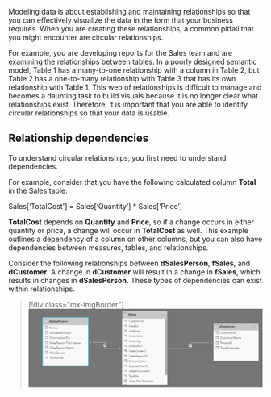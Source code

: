 Modeling data is about establishing and maintaining relationships so that you can effectively visualize the data in the form that your business requires. When you are creating these relationships, a common pitfall that you might encounter are circular relationships.

For example, you are developing reports for the Sales team and are examining the relationships between tables. In a poorly designed semantic model, Table 1 has a many-to-one relationship with a column in Table 2, but Table 2 has a one-to-many relationship with Table 3 that has its own relationship with Table 1. This web of relationships is difficult to manage and becomes a daunting task to build visuals because it is no longer clear what relationships exist. Therefore, it is important that you are able to identify circular relationships so that your data is usable.

## Relationship dependencies

To understand circular relationships, you first need to understand dependencies.

For example, consider that you have the following calculated column **Total** in the Sales table.

Sales[‘TotalCost'] = Sales[‘Quantity’] * Sales[‘Price’]

**TotalCost** depends on **Quantity** and **Price**, so if a change occurs in either quantity or price, a change will occur in **TotalCost** as well. This example outlines a dependency of a column on other columns, but you can also have dependencies between measures, tables, and relationships.

Consider the following relationships between **dSalesPerson**, **fSales**, and **dCustomer**. A change in **dCustomer** will result in a change in **fSales**, which results in changes in **dSalesPerson.** These types of dependencies can exist within relationships.

> [!div class="mx-imgBorder"]
> [![Screenshot of the Dependencies in Relationships.](../media/07-dependencies-relationships-01-ssm.png)](../media/07-dependencies-relationships-01-ssm.png#lightbox)
